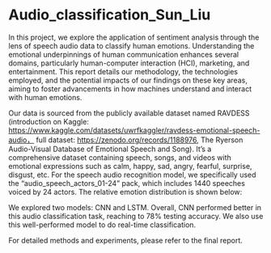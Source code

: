 # Audio_classification_Sun_Liu

In this project, we explore the application of sentiment analysis through the lens of speech audio data to classify human emotions. Understanding the emotional underpinnings of human communication enhances several domains, particularly human-computer interaction (HCI), marketing, and entertainment. This report details our methodology, the technologies employed, and the potential impacts of our findings on these key areas, aiming to foster advancements in how machines understand and interact with human emotions.

Our data is sourced from the publicly available dataset named RAVDESS (introduction on Kaggle: https://www.kaggle.com/datasets/uwrfkaggler/ravdess-emotional-speech-audio， full dataset: https://zenodo.org/records/1188976, The Ryerson Audio-Visual Database of Emotional Speech and Song). It’s a comprehensive dataset containing speech, songs, and videos with emotional expressions such as calm, happy, sad, angry, fearful, surprise, disgust, etc. For the speech audio recognition model, we specifically used the “audio_speech_actors_01-24” pack, which includes 1440 speeches voiced by 24 actors. The relative emotion distribution is shown below:

We explored two models: CNN and LSTM. Overall, CNN performed better in this audio classification task, reaching to 78% testing accuracy. We also use this well-performed model to do real-time classification. 

For detailed methods and experiments, please refer to the final report.
